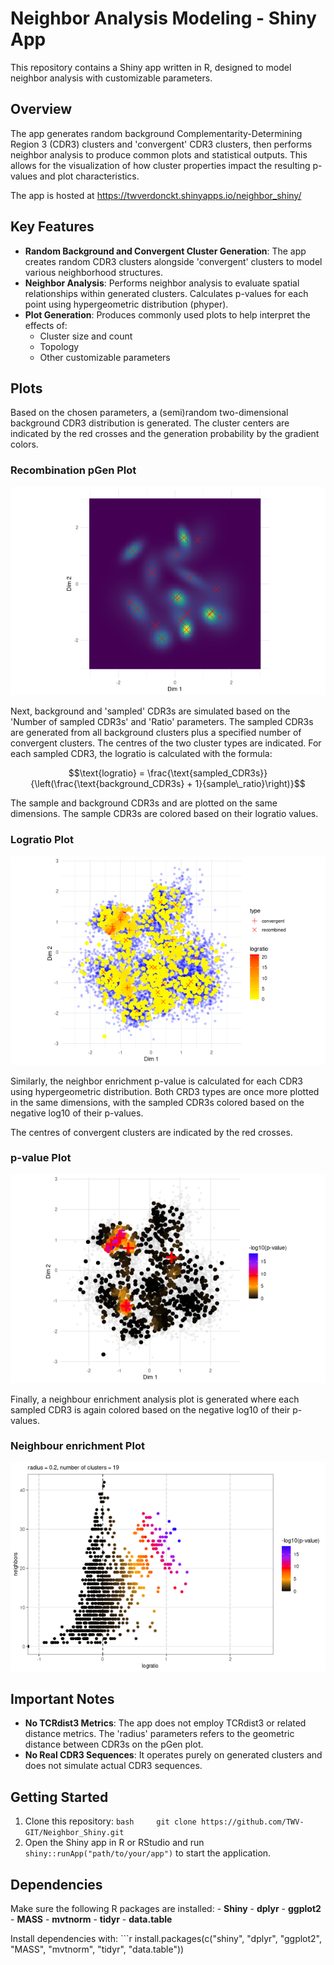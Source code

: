 # Neighbor Analysis Modeling - Shiny App

This repository contains a Shiny app written in R, designed to model neighbor analysis with customizable parameters.

## Overview

The app generates random background Complementarity-Determining Region 3 (CDR3) clusters and 'convergent' CDR3 clusters, then performs neighbor analysis to produce common plots and statistical outputs. This allows for the visualization of how cluster properties impact the resulting p-values and plot characteristics.

The app is hosted at <https://twverdonckt.shinyapps.io/neighbor_shiny/>

## Key Features

-   **Random Background and Convergent Cluster Generation**: The app creates random CDR3 clusters alongside 'convergent' clusters to model various neighborhood structures.
-   **Neighbor Analysis**: Performs neighbor analysis to evaluate spatial relationships within generated clusters. Calculates p-values for each point using hypergeometric distribution (phyper).
-   **Plot Generation**: Produces commonly used plots to help interpret the effects of:
    -   Cluster size and count
    -   Topology
    -   Other customizable parameters

## Plots

Based on the chosen parameters, a (semi)random two-dimensional background CDR3 distribution is generated. The cluster centers are indicated by the red crosses and the generation probability by the gradient colors.

### Recombination pGen Plot

![](./images/pGen.png)

Next, background and 'sampled' CDR3s are simulated based on the 'Number of sampled CDR3s' and 'Ratio' parameters. The sampled CDR3s are generated from all background clusters plus a specified number of convergent clusters. The centres of the two cluster types are indicated. For each sampled CDR3, the logratio is calculated with the formula:

$$\text{logratio} = \frac{\text{sampled_CDR3s}}{\left(\frac{\text{background_CDR3s} + 1}{sample\_ratio}\right)}$$

The sample and background CDR3s and are plotted on the same dimensions. The sample CDR3s are colored based on their logratio values.

### Logratio Plot

![](./images/logratio.png)

Similarly, the neighbor enrichment p-value is calculated for each CDR3 using hypergeometric distribution. Both CRD3 types are once more plotted in the same dimensions, with the sampled CDR3s colored based on the negative log10 of their p-values.

The centres of convergent clusters are indicated by the red crosses.

### p-value Plot

![](./images/pvalues.png)

Finally, a neighbour enrichment analysis plot is generated where each sampled CDR3 is again colored based on the negative log10 of their p-values.

### Neighbour enrichment Plot

![](./images/enrichment.png)

## Important Notes

-   **No TCRdist3 Metrics**: The app does not employ TCRdist3 or related distance metrics. The 'radius' parameters refers to the geometric distance between CDR3s on the pGen plot.
-   **No Real CDR3 Sequences**: It operates purely on generated clusters and does not simulate actual CDR3 sequences.

## Getting Started

1.  Clone this repository: `bash     git clone https://github.com/TWV-GIT/Neighbor_Shiny.git`
2.  Open the Shiny app in R or RStudio and run `shiny::runApp("path/to/your/app")` to start the application.

## Dependencies

Make sure the following R packages are installed: - **Shiny** - **dplyr** - **ggplot2** - **MASS** - **mvtnorm** - **tidyr** - **data.table**

Install dependencies with: \`\`\`r install.packages(c("shiny", "dplyr", "ggplot2", "MASS", "mvtnorm", "tidyr", "data.table"))
